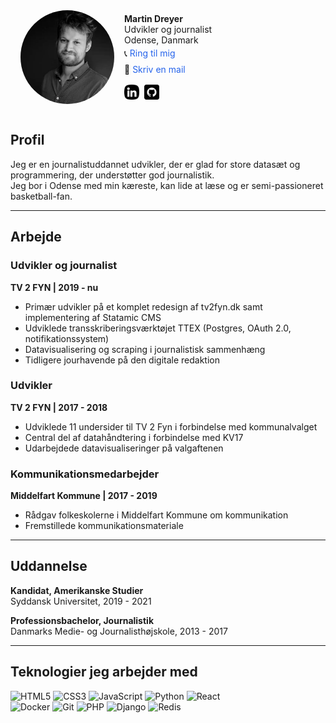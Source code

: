 <link rel="icon" type="image/x-icon" href="/favicon.ico">
<div class="profile-container">
    <img src="assets/images/martindreyer.webp" alt="Martin Dreyer" class="profile-image">
    <div class="profile-details">
        <div>
            <strong>Martin Dreyer</strong><br>
            Udvikler og journalist<br>
            Odense, Danmark<br>
            <div class="profile-contact">
                <span>
                    📞 <a href="tel:+4542429697" class="profile-link">Ring til mig</a>
                </span>
                <span>
                    📧 <a href="mailto:martinchristiandreyer@gmail.com" class="profile-link">Skriv en mail</a>
                </span>
            </div>
        </div>
        <div class="profile-links">
            <a href="https://www.linkedin.com/in/martindreyer/" target="_blank">
                <img src="assets/icons/linkedin.webp" alt="LinkedIn" class="profile-link-icon">
            </a>
            <a href="https://github.com/MartinDreyer" target="_blank">
                <img src="assets/icons/github.webp" alt="GitHub" class="profile-link-icon">
            </a>
        </div>
    </div>
</div>

## Profil

Jeg er en journalistuddannet udvikler, der er glad for store datasæt og programmering, der understøtter god journalistik.  
Jeg bor i Odense med min kæreste, kan lide at læse og er semi-passioneret basketball-fan.

---

## Arbejde

### Udvikler og journalist  
**TV 2 FYN | 2019 - nu**

- Primær udvikler på et komplet redesign af tv2fyn.dk samt implementering af Statamic CMS  
- Udviklede transskriberingsværktøjet TTEX (Postgres, OAuth 2.0, notifikationssystem)  
- Datavisualisering og scraping i journalistisk sammenhæng  
- Tidligere jourhavende på den digitale redaktion

### Udvikler  
**TV 2 FYN | 2017 - 2018**

- Udviklede 11 undersider til TV 2 Fyn i forbindelse med kommunalvalget  
- Central del af datahåndtering i forbindelse med KV17  
- Udarbejdede datavisualiseringer på valgaftenen

### Kommunikationsmedarbejder  
**Middelfart Kommune | 2017 - 2019**

- Rådgav folkeskolerne i Middelfart Kommune om kommunikation  
- Fremstillede kommunikationsmateriale

---

## Uddannelse

**Kandidat, Amerikanske Studier**  
Syddansk Universitet, 2019 - 2021

**Professionsbachelor, Journalistik**  
Danmarks Medie- og Journalisthøjskole, 2013 - 2017

---

## Teknologier jeg arbejder med

<div class="flex flex-col gap-2 items-start">
  <div class="flex gap-2">
    <img src="https://img.shields.io/badge/HTML5-E34F26?logo=html5&logoColor=white" alt="HTML5" class="h-6">
    <img src="https://img.shields.io/badge/CSS3-1572B6?logo=css3&logoColor=white" alt="CSS3" class="h-6">
    <img src="https://img.shields.io/badge/JavaScript-F7DF1E?logo=javascript&logoColor=black" alt="JavaScript" class="h-6">
    <img src="https://img.shields.io/badge/Python-3776AB?logo=python&logoColor=white" alt="Python" class="h-6">
    <img src="https://img.shields.io/badge/React-20232A?logo=react&logoColor=61DAFB" alt="React" class="h-6">
  </div>
  <div class="flex gap-2">
    <img src="https://img.shields.io/badge/Docker-2496ED?logo=docker&logoColor=white" alt="Docker" class="h-6">
    <img src="https://img.shields.io/badge/Git-F05032?logo=git&logoColor=white" alt="Git" class="h-6">
    <img src="https://img.shields.io/badge/PHP-777BB4?logo=php&logoColor=white" alt="PHP" class="h-6">
    <img src="https://img.shields.io/badge/Django-092E20?logo=django&logoColor=white" alt="Django" class="h-6">
    <img src="https://img.shields.io/badge/Redis-DC382D?logo=redis&logoColor=white" alt="Redis" class="h-6">
  </div>
</div>
<style>
    .profile-container {
        display: flex;
        align-items: center;
        border-radius: 0.5rem;
        padding: 1rem;
        max-width: 24rem;
    }
    .profile-image {
        border-radius: 50%;
        margin-right: 1rem;
        width: 150px;
        height: 150px;
    }
    .profile-details {
        display: flex;
        flex-direction: column;
        gap: 0.5rem;
    }
    .profile-contact {
        display: flex;
        flex-direction: column;
        gap: 0.5rem;
        margin-top: 0.25rem;
    }
    .profile-links {
        display: flex;
        align-items: center;
        gap: 0.5rem;
        margin-top: 0.5rem;
    }
    .profile-link-icon {
        width: 1.5rem;
        height: 1.5rem;
    }
    .profile-link {
        color: #2563eb;
        text-decoration: none;
    }
    .profile-link:hover {
        text-decoration: underline;
    }
</style>
